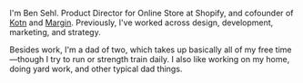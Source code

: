 I'm Ben Sehl. Product Director for Online Store at Shopify, and cofounder of [Kotn](https://kotn.com) and [Margin](https://margin.global). Previously, I've worked across design, development, marketing, and strategy.

Besides work, I'm a dad of two, which takes up basically all of my free time—though I try to run or strength train daily. I also like working on my home, doing yard work, and other typical dad things.
